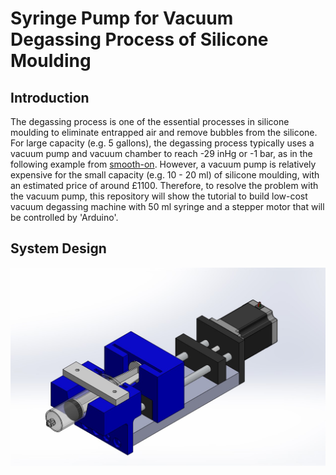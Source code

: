 # Syringe Pump for Vacuum Degassing Process of Silicone Moulding

## Introduction

The degassing process is one of the essential processes in silicone moulding to eliminate entrapped air and remove bubbles from the silicone. 
For large capacity (e.g. 5 gallons), the degassing process typically uses a vacuum pump and vacuum chamber to reach -29 inHg or -1 bar, 
as in the following example from [smooth-on](https://www.smooth-on.com/tutorials/vacuum-degas-silicone-mold-max-30/). 
However, a vacuum pump is relatively expensive for the small capacity (e.g. 10 - 20 ml) of silicone moulding, with an estimated price of around £1100. 
Therefore, to resolve the problem with the vacuum pump, this repository will show the tutorial to build low-cost vacuum degassing machine with 50 ml syringe and a stepper motor that will be controlled by 'Arduino'.

## System Design
<p align="center">
<img
  src="https://github.com/tutla53/syringe-pump-arduino/blob/master/img/design-concept.jpg"
  alt="syringe pump"
  title="Syringe Pump Design"
  style="display: inline-block; margin: 0 auto; width: 600px">
</p>



